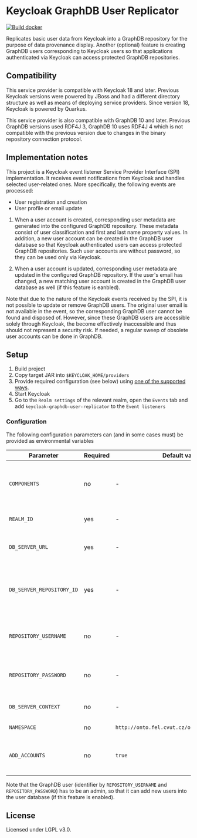 # Keycloak GraphDB User Replicator 
[![Build docker](https://github.com/datagov-cz/keycloak-graphdb-user-replicator/actions/workflows/build-docker.yml/badge.svg)](https://github.com/datagov-cz/keycloak-graphdb-user-replicator/actions/workflows/build-docker.yml)

Replicates basic user data from Keycloak into a GraphDB repository for the purpose of data provenance display. 
Another (optional) feature is creating GraphDB users corresponding to Keycloak users so that applications authenticated 
via Keycloak can access protected GraphDB repositories.

## Compatibility

This service provider is compatible with Keycloak 18 and later. Previous Keycloak versions were powered by JBoss and had a different
directory structure as well as means of deploying service providers. Since version 18, Keycloak is powered by Quarkus.

This service provider is also compatible with GraphDB 10 and later. Previous GraphDB versions used RDF4J 3, GraphDB 10 uses
RDF4J 4 which is not compatible with the previous version due to changes in the binary repository connection protocol.

## Implementation notes

This project is a Keycloak event listener Service Provider Interface (SPI) implementation. It receives event notifications
from Keycloak and handles selected user-related ones. More specifically, the following events are processed:

* User registration and creation
* User profile or email update

1. When a user account is created, corresponding user metadata are generated into the configured GraphDB repository. These metadata
consist of user classification and first and last name property values. In addition, a new user account can be created in the GraphDB user database
so that Keycloak authenticated users can access protected GraphDB repositories. Such user accounts are without password, so they can be used
   only via Keycloak.
   
2. When a user account is updated, corresponding user metadata are updated in the configured GraphDB repository. If the user's email
has changed, a new matching user account is created in the GraphDB user database as well (if this feature is eanbled).
   
Note that due to the nature of the Keycloak events received by the SPI, it is not possible to update or remove GraphDB users. The
original user email is not available in the event, so the corresponding GraphDB user cannot be found and disposed of. However, since
these GraphDB users are accessible solely through Keycloak, the become effectively inaccessible and thus should not represent a security
risk.
If needed, a regular sweep of obsolete user accounts can be done in GraphDB.


## Setup

1. Build project
2. Copy target JAR into `$KEYCLOAK_HOME/providers`
3. Provide required configuration (see below) using [one of the supported ways](https://www.keycloak.org/server/configuration).
4. Start Keycloak
5. Go to the `Realm settings` of the relevant realm, open the `Events` tab and add `keycloak-graphdb-user-replicator` to the `Event listeners`

### Configuration

The following configuration parameters can (and in some cases must) be provided as environmental variables

| Parameter                 | Required | Default value                                  | Description                                                                                                                                                            |
|---------------------------|----------|------------------------------------------------|------------------------------------------------------------------------------------------------------------------------------------------------------------------------|
| `COMPONENTS`              | no       | -                                              | Base64 encoded configuration of DB_SERVER_REPOSITORY_ID, DB_SERVER_URL and REALM_ID through common assembly line configuration.                                        |
| `REALM_ID`                | yes      | -                                              | Identifier of the realm for which events should be processed.                                                                                                          |
| `DB_SERVER_URL`           | yes      | -                                              | URL of the GraphDB server on which user accounts corresponding to keycloak accounts need to be created.                                                                |
| `DB_SERVER_REPOSITORY_ID` | yes      | -                                              | Identifier of the repository into which basic user metadata should be replicated by this SPI. Repository URL will be resolved based on GraphDB server URL and this id. |
| `REPOSITORY_USERNAME`     | no       | -                                              | Username to authenticate with when replicating user metadata into the triple store repository and into the GraphDB user database.                                      |
| `REPOSITORY_PASSWORD`     | no       | -                                              | Password to authenticate with when replicating user metadata into the triple store repository and into the GraphDB user database.                                      |
| `DB_SERVER_CONTEXT`       | no       | -                                              | Identifier of named graph into which user account metadata will be saved.                                                                                              |
| `NAMESPACE`               | no       | `http://onto.fel.cvut.cz/ontologies/uzivatel/` | Namespace for generating user identifiers.                                                                                                                             |
| `ADD_ACCOUNTS`            | no       | `true`                                         | Allows disabling replication of user accounts to GraphDB's user database for deployments where such a functionality is not required.                                   |

Note that the GraphDB user (identifier by `REPOSITORY_USERNAME` and `REPOSITORY_PASSWORD`) has to be an admin, 
so that it can add new users into the user database (if this feature is enabled).


## License

Licensed under LGPL v3.0.
